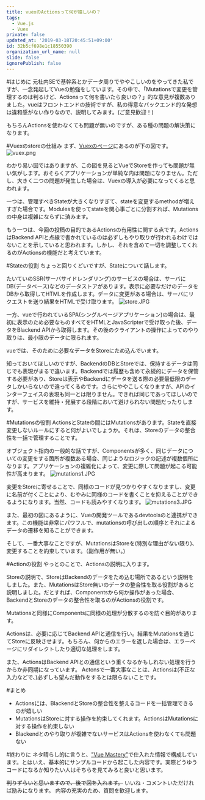 ```yaml
---
title: vuexのActionsって何が嬉しいの？
tags:
  - Vue.js
  - Vuex
private: false
updated_at: '2019-03-18T20:45:51+09:00'
id: 32b5cf698e1c18550390
organization_url_name: null
slide: false
ignorePublish: false
---
```

#はじめに
元社内SEで基幹系とかデータ周りでややこしいのをやってきた私ですが、一念発起してVueの勉強をしています。その中で、「Mutationsで変更を管理するのは判るけど、Actionsって何を書いたら良いの？」的な意見が複数ありました。vueはフロントエンドの技術ですが、私の得意なバックエンド的な発想は違和感がない作りなので、説明してみます。(ご意見歓迎！)

もちろんActionsを使わなくても問題が無いのですが、ある種の問題の解決策になります。

#Vuexのstoreの仕組み
まず、[Vuexのページ](https://vuex.vuejs.org/ja/)にあるのが下の図です。
![vuex.png](https://qiita-image-store.s3.amazonaws.com/0/310093/b9a15cb2-d272-53a2-f93a-6bceea6e6418.png)

わかり易い図ではありますが、この図を見るとVueでStoreを作っても問題が無い気がします。おそらくアプリケーションが単純な内は問題になりません。ただし、大きく二つの問題が発生した場合は、Vuexの導入が必要になってくると思われます。

一つは、管理すべきStateが大きくなりすぎて、stateを変更するmethodが増えすぎた場合です。Modulesを使ってstateを関心事ごとに分割すれば、Mutationsの中身は複雑にならずに済みます。

もう一つは、今回の投稿の目的であるActionsの有用性に関する点です。ActionsはBackend APIと点線で書かれているのは必ずしもやり取りが行われるわけではないことを示していると思われます。しかし、それを含めて一切を調整してくれるのがActionsの機能だと考えています。

#Stateの役割
ちょっと回りくどいですが、Stateについて話します。

たいていのSSR(サーバサイドレンダリング)のサービスの場合は、サーバにDB(データベース)などのデータストアがあります。表示に必要なだけのデータをDBから取得してHTMLを作成します。データに変更がある場合は、サーバにリクエストを送り結果をHTMLで受け取ります。
![store.JPG](https://qiita-image-store.s3.amazonaws.com/0/310093/cad37e67-48dd-8331-01b5-4356e3515fc4.jpeg)

一方、vueで行われているSPA(シングルページアプリケーション)の場合は、最初に表示のため必要なものすべてをHTMLとJavaScripterで受け取った後、データをBlackend APIから取得します。その後のクライアントの操作によってのやり取りは、最小限のデータに限られます。

vueでは、そのために必要なデータをStoreにため込んでいます。

知っておいてほしいのですが、BackendのDBとStoreでは、保持するデータは同じでも表現がまるで違います。Backendでは履歴も含めて永続的にデータを保管する必要があり、Storeは表示やBackendにデータを送る際の必要最低限のデータしかいらないので違ってくるのです。さらにややこしくなりますが、APIのインターフェイスの表現も同一とは限りません。できれば同じであってほしいのですが、サービスを維持・発展する段階において避けられない問題だったりします。

#Mutationsの役割
ActionsとStateの間にはMutationsがあります。Stateを直接変更しないルールにすると何がよいでしょうか。それは、Storeのデータの整合性を一括で管理することです。

オブジェクト指向の一般的な話ですが、Componentsが多く、同じデータについての変更をする箇所が複数ある場合、同じようなロジックの記述が複数個所になります。アプリケーションの複雑化によって、変更に際して問題が起こる可能性が高まります。
![mutations1.JPG](https://qiita-image-store.s3.amazonaws.com/0/310093/5206635a-9923-f8c8-d635-eba0dc124c49.jpeg)

変更をStoreに寄せることで、同様のコードが見つかりやすくなりますし、変更に名前が付くことにより、むやみに同様のコードを書くことを抑えることができるようになります。当然、コードも読みやすくなります。
![mutations3.JPG](https://qiita-image-store.s3.amazonaws.com/0/310093/cc93f91a-8979-71e9-bad9-4c3925a6d554.jpeg)




また、最初の図にあるように、Vueの開発ツールであるdevtoolsのと連携ができます。この機能は非常にパワフルで、mutationsの呼び出しの順序とそれによるデータの遷移を知ることができます。

そして、一番大事なことですが、MutationsはStoreを(特別な理由がない限り)、変更することを約束しています。（副作用が無い。)

#Actionの役割
やっとのことで、Actionsの説明に入ります。

Storeの説明で、StoreはBackendのデータをため込む場所であるという説明をしました。また、MutationsはStore無いのデータの整合性を取る役割があると説明しました。だとすれば、Componentsから何か操作があった場合、BackendとStoreのデータの整合性を取るのがActionsの役割です。

Mutationsと同様にComponentsに同様の処理が分散するのを防ぐ目的があります。

Actionsは、必要に応じてBackend APIと通信を行い。結果をMutationsを通じてStoreに反映させます。もちろん、何からのエラーを返した場合は、エラーページにリダイレクトしたり適切な処理をします。

また、ActionsはBackend APIとの通信という重くなるかもしれない処理を行うからか非同期になっています。
Actonsで一番大事なことは、Actionsは(不正な入力などで、)必ずしも望んだ動作をするとは限らないことです。

#まとめ
- Actionsには、BlackendとStoreの整合性を整えるコードを一括管理できるのが嬉しい
- MutationsはStoreに対する操作を約束してくれます。ActionsはMutationsに対する操作を約束しない
- Blackendとのやり取りが複雑でないサービスはActionsを使わなくても問題ない

#終わりに
ネタ晴らし的に言うと、["Vue Mastery"](https://www.vuemastery.com/)で仕入れた情報で構成しています。とはいえ、基本的にサンプルコードから起こした内容です。実際どうゆうコードになるか知りたい人はそちらを見てみると良いと思います。

~~判りずらいと思いますので、後で図を入れます。~~
いいね・コメントいただければ励みになります。
内容の充実のため、質問を歓迎します。

